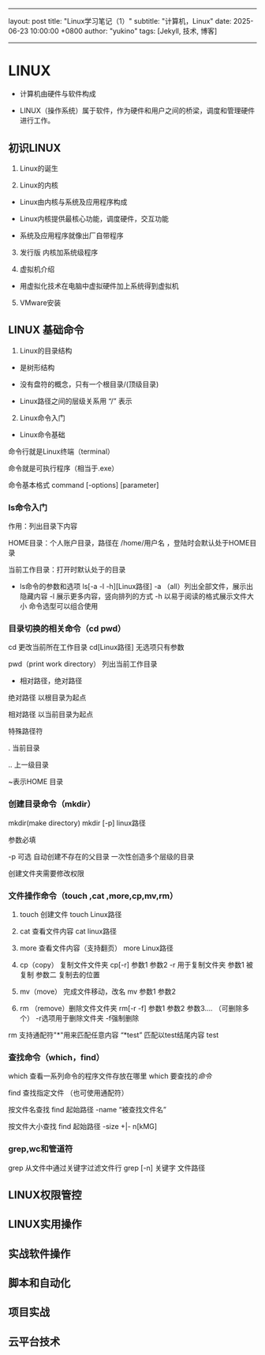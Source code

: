 # 

---

layout: post
title: "Linux学习笔记（1）"
subtitle: "计算机，Linux"
date: 2025-06-23 10:00:00 +0800
author: "yukino"
tags: [Jekyll, 技术, 博客]

---

# LINUX

* 计算机由硬件与软件构成

* LINUX（操作系统）属于软件，作为硬件和用户之间的桥梁，调度和管理硬件进行工作。

## 初识LINUX

1. Linux的诞生

2. Linux的内核
- Linux由内核与系统及应用程序构成

- Linux内核提供最核心功能，调度硬件，交互功能

- 系统及应用程序就像出厂自带程序
3. 发行版 内核加系统级程序

4. 虚拟机介绍
- 用虚拟化技术在电脑中虚拟硬件加上系统得到虚拟机
5. VMware安装 
   
   

## LINUX 基础命令

1. Linux的目录结构
- 是树形结构

- 没有盘符的概念，只有一个根目录/(顶级目录)

- Linux路径之间的层级关系用  “/”  表示
2. Linux命令入门
- Linux命令基础

命令行就是Linux终端（terminal）

命令就是可执行程序（相当于.exe）

命令基本格式   command [-options] [parameter]



### ls命令入门

作用：列出目录下内容

HOME目录：个人账户目录，路径在 /home/用户名 ，登陆时会默认处于HOME目录

当前工作目录：打开时默认处于的目录



- ls命令的参数和选项
  ls[-a -l -h][Linux路径]
  -a （all）列出全部文件，展示出隐藏内容
  -l 展示更多内容，竖向排列的方式
  -h 以易于阅读的格式展示文件大小
  命令选型可以组合使用
  
  

### 目录切换的相关命令（cd pwd）

cd  更改当前所在工作目录  cd[Linux路径] 无选项只有参数

pwd（print work directory） 列出当前工作目录



- 相对路径，绝对路径

绝对路径 以根目录为起点

相对路径 以当前目录为起点

特殊路径符 

.  当前目录

.. 上一级目录    

~表示HOME 目录



### 创建目录命令（mkdir）

mkdir(make directory)  mkdir [-p] linux路径

参数必填

-p 可选 自动创建不存在的父目录 一次性创造多个层级的目录

创建文件夹需要修改权限





### 文件操作命令（touch ,cat ,more,cp,mv,rm）

1. touch 创建文件  touch Linux路径

2. cat 查看文件内容   cat linux路径

3. more 查看文件内容（支持翻页） more Linux路径

4. cp（copy） 复制文件文件夹 cp[-r] 参数1 参数2     -r 用于复制文件夹   参数1 被复制    参数二  复制去的位置

5. mv（move） 完成文件移动，改名  mv 参数1 参数2  

6. rm （remove）删除文件文件夹  rm[-r -f] 参数1 参数2 参数3.... （可删除多个）       -r选项用于删除文件夹  -f强制删除    

rm 支持通配符"*"用来匹配任意内容 “*test”   匹配以test结尾内容 test



### 查找命令（which，find）

which 查看一系列命令的程序文件存放在哪里   which 要查找的*命令*

find 查找指定文件  （也可使用通配符） 

按文件名查找  find 起始路径  -name “被查找文件名”

按文件大小查找 find 起始路径 -size  +|- n[kMG]



### grep,wc和管道符

  grep 从文件中通过关键字过滤文件行  grep [-n] 关键字 文件路径



## LINUX权限管控

## LINUX实用操作

## 实战软件操作

## 脚本和自动化

## 项目实战

## 云平台技术

## 



















